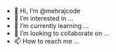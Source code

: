- 👋 Hi, I’m @mehrajcode
- 👀 I’m interested in ...
- 🌱 I’m currently learning ...
- 💞️ I’m looking to collaborate on ...
- 📫 How to reach me ...

<!---
mehrajcode/mehrajcode is a ✨ special ✨ repository because its `README.md` (this file) appears on your GitHub profile.
You can click the Preview link to take a look at your changes.
--->
